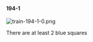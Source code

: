 #### 194-1
![train-194-1-0.png](https://github.com/lil-lab/nlvr/raw/master/nlvr/train/images/29/train-194-1-0.png "train-194-1-0.png")

There are at least 2 blue squares